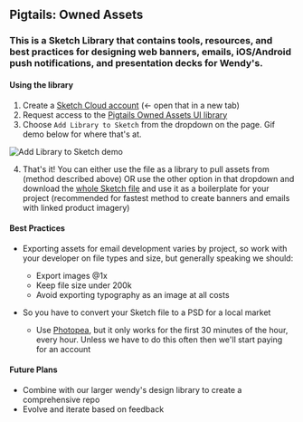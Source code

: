 ## Pigtails: Owned Assets

### This is a Sketch Library that contains tools, resources, and best practices for designing web banners, emails, iOS/Android push notifications, and presentation decks for Wendy's.

#### Using the library

1. Create a [Sketch Cloud account](https://sketch.cloud/signup) (<- open that in a new tab)
2. Request access to the [Pigtails Owned Assets UI library](https://sketch.cloud/s/0A5Ve)
3. Choose `Add Library to Sketch` from the dropdown on the page. Gif demo below for where that's at.

![Add Library to Sketch demo](https://github.com/eliasjulian/pigtails-ownedassets/blob/master/addtolibrary.gif "Add Library to Sketch demo")

4. That's it! You can either use the file as a library to pull assets from (method described above) OR use the other option in that dropdown and download the [whole Sketch file](https://sketch.cloud/s/0A5Ve) and use it as a boilerplate for your project (recommended for fastest method to create banners and emails with linked product imagery)


#### Best Practices

* Exporting assets for email development varies by project, so work with your developer on file types and size, but generally speaking we should: 
	* Export images @1x
	* Keep file size under 200k
	* Avoid exporting typography as an image at all costs
	
* So you have to convert your Sketch file to a PSD for a local market
	* Use [Photopea](https://www.photopea.com/), but it only works for the first 30 minutes of the hour, every hour. Unless we have to do this often then we'll start paying for an account


#### Future Plans 
* Combine with our larger wendy's design library to create a comprehensive repo
* Evolve and iterate based on feedback
